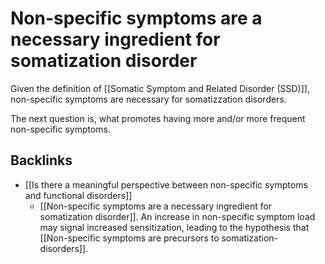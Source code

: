 # Non-specific symptoms are a necessary ingredient for somatization disorder
Given the definition of [[Somatic Symptom and Related Disorder (SSD)]], non-specific symptoms are necessary for somatizzation disorders.

The next question is, what promotes having more and/or more frequent non-specific symptoms.

## Backlinks
* [[Is there a meaningful perspective between non-specific symptoms and functional disorders]]
	* [[Non-specific symptoms are a necessary ingredient for somatization disorder]]. An increase in non-specific symptom load may signal increased sensitization, leading to the hypothesis that [[Non-specific symptoms are precursors to somatization-disorders]].

<!-- #service -->

<!-- {BearID:FB9B5CE5-8FF4-48F0-BD64-9027DEA9FFA3-15756-0000130BDA14D168} -->
